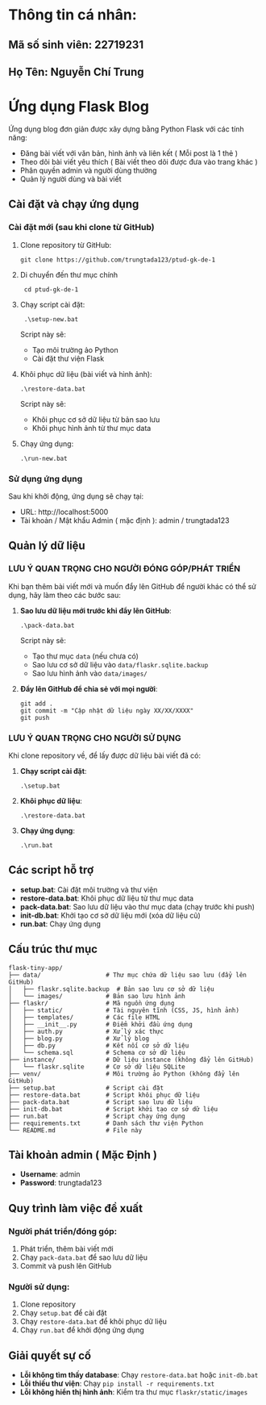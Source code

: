 # Thông tin cá nhân:
## Mã số sinh viên: 22719231
## Họ Tên: Nguyễn Chí Trung

# Ứng dụng Flask Blog

Ứng dụng blog đơn giản được xây dựng bằng Python Flask với các tính năng:
- Đăng bài viết với văn bản, hình ảnh và liên kết ( Mỗi post là 1 thẻ )
- Theo dõi bài viết yêu thích ( Bài viết theo dõi được đưa vào trang khác )
- Phân quyền admin và người dùng thường
- Quản lý người dùng và bài viết

## Cài đặt và chạy ứng dụng

### Cài đặt mới (sau khi clone từ GitHub)

1. Clone repository từ GitHub:
   ```
   git clone https://github.com/trungtada123/ptud-gk-de-1
   ```
2. Di chuyển đến thư mục chính
   ```
    cd ptud-gk-de-1
   ```
3. Chạy script cài đặt:
   ```
    .\setup-new.bat
   ```
   Script này sẽ:
   - Tạo môi trường ảo Python
   - Cài đặt thư viện Flask

4. Khôi phục dữ liệu (bài viết và hình ảnh):
     ``` 
   .\restore-data.bat
      ```
   Script này sẽ:
   - Khôi phục cơ sở dữ liệu từ bản sao lưu
   - Khôi phục hình ảnh từ thư mục data

5. Chạy ứng dụng:
   ```
   .\run-new.bat
   ```
### Sử dụng ứng dụng

Sau khi khởi động, ứng dụng sẽ chạy tại:
- URL: http://localhost:5000
- Tài khoản / Mật khẩu Admin ( mặc định ): admin / trungtada123

## Quản lý dữ liệu

### LƯU Ý QUAN TRỌNG CHO NGƯỜI ĐÓNG GÓP/PHÁT TRIỂN

Khi bạn thêm bài viết mới và muốn đẩy lên GitHub để người khác có thể sử dụng, hãy làm theo các bước sau:

1. **Sao lưu dữ liệu mới trước khi đẩy lên GitHub**:
   ```
   .\pack-data.bat
   ```
   Script này sẽ:
   - Tạo thư mục `data` (nếu chưa có)
   - Sao lưu cơ sở dữ liệu vào `data/flaskr.sqlite.backup`
   - Sao lưu hình ảnh vào `data/images/`

2. **Đẩy lên GitHub để chia sẻ với mọi người**:
   ```
   git add .
   git commit -m "Cập nhật dữ liệu ngày XX/XX/XXXX"
   git push
   ```

### LƯU Ý QUAN TRỌNG CHO NGƯỜI SỬ DỤNG

Khi clone repository về, để lấy được dữ liệu bài viết đã có:

1. **Chạy script cài đặt**:
   ```
   .\setup.bat
   ```

2. **Khôi phục dữ liệu**:
   ```
   .\restore-data.bat
   ```
   
3. **Chạy ứng dụng**:
   ```
   .\run.bat
   ```

## Các script hỗ trợ

- **setup.bat**: Cài đặt môi trường và thư viện
- **restore-data.bat**: Khôi phục dữ liệu từ thư mục data
- **pack-data.bat**: Sao lưu dữ liệu vào thư mục data (chạy trước khi push)
- **init-db.bat**: Khởi tạo cơ sở dữ liệu mới (xóa dữ liệu cũ)
- **run.bat**: Chạy ứng dụng

## Cấu trúc thư mục

```
flask-tiny-app/
├── data/                  # Thư mục chứa dữ liệu sao lưu (đẩy lên GitHub)
│   ├── flaskr.sqlite.backup  # Bản sao lưu cơ sở dữ liệu
│   └── images/            # Bản sao lưu hình ảnh
├── flaskr/                # Mã nguồn ứng dụng
│   ├── static/            # Tài nguyên tĩnh (CSS, JS, hình ảnh)
│   ├── templates/         # Các file HTML
│   ├── __init__.py        # Điểm khởi đầu ứng dụng
│   ├── auth.py            # Xử lý xác thực
│   ├── blog.py            # Xử lý blog
│   ├── db.py              # Kết nối cơ sở dữ liệu
│   └── schema.sql         # Schema cơ sở dữ liệu
├── instance/              # Dữ liệu instance (không đẩy lên GitHub)
│   └── flaskr.sqlite      # Cơ sở dữ liệu SQLite
├── venv/                  # Môi trường ảo Python (không đẩy lên GitHub)
├── setup.bat              # Script cài đặt
├── restore-data.bat       # Script khôi phục dữ liệu
├── pack-data.bat          # Script sao lưu dữ liệu
├── init-db.bat            # Script khởi tạo cơ sở dữ liệu
├── run.bat                # Script chạy ứng dụng
├── requirements.txt       # Danh sách thư viện Python
└── README.md              # File này
```

## Tài khoản admin ( Mặc Định )

- **Username**: admin
- **Password**: trungtada123

## Quy trình làm việc đề xuất

### Người phát triển/đóng góp:

1. Phát triển, thêm bài viết mới
2. Chạy `pack-data.bat` để sao lưu dữ liệu
3. Commit và push lên GitHub

### Người sử dụng:

1. Clone repository
2. Chạy `setup.bat` để cài đặt
3. Chạy `restore-data.bat` để khôi phục dữ liệu
4. Chạy `run.bat` để khởi động ứng dụng

## Giải quyết sự cố

- **Lỗi không tìm thấy database**: Chạy `restore-data.bat` hoặc `init-db.bat`
- **Lỗi thiếu thư viện**: Chạy `pip install -r requirements.txt`
- **Lỗi không hiển thị hình ảnh**: Kiểm tra thư mục `flaskr/static/images`
